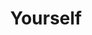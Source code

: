 ---
title: Yourself
layout: revealjs-exercise
goal: "Learn several sentences to describe who you are."
why:
  - "Talking about yourself is <em>the</em> most relevant content to know."
  - "It covers a lot of vocabulary, sentence structures, and even grammar."
  - "You'll be able to speak for ~1min in your target language by yourself."
principles:
standardtime: 5000

content:
  - center: "Meu nome é _____." 
    translation: "My name is _____."
    transcript: "Meu nome é Camila."
    variable: "Meu nome é (YOUR NAME)."
  - center: "Todo mundo me conhece como _____."
    translation: "Everyone calls me _____."
    transcript: "Todo mundo me conhece como Mila."
    variable: "Todo mundo me conhece como (NICK)."
  - center: "Eu nasci em _____."
    translation: "I was born in _____."
    transcript: "Eu nasci em Salvador."
    variable: "Eu nasci em (CITY)."
  - center: "Eu cresci em _____."
    translation: "I grew up in _____."
    transcript: "Eu cresci em Salvador."
    variable: "Eu cresci em (CITY)."
  - center: "Eu atualmente vivo em _____."
    translation: "I currently live in _____."
    transcript: "Eu atualmente vivo em Nova York."
    variable: "Eu atualmente vivo em (CITY)."
  - center: "Meu endereço de e-mail é __________ arroba _____ ponto _____."
    translation: "My email address is _____ @ _____ . _____."
    transcript: "Meu endereço de e-mail é camila @ email . com"
    variable: "Meu endereço de e-mail é (EMAIL)@(SERVICE).com"
  - center: "Eu sou (solteiro/a / casado/a )."
    translation: "I am (single / married)."
    transcript: "Eu sou solteira."
    variable: "Eu sou (solteiro/casado)."
  - center: "Eu trabalho (no / na) _____."
    translation: "I work at _____."
    transcript: "Eu trabalho no banco."
    variable: "Eu trabalho na (COMPANY)."
  - center: "Eu sou (tímido/a / extrovertido/a)"
    translation: "I am (shy / outgoing)."
    transcript: "Eu sou tímida."
    variable: "Eu sou (tímido/a / extrovertido/a)"
  - center: "Meu tipo de música favorito é _____."
    translation: "My favorite kind of music is _____."
    transcript: "Meu tipo de música favorito é rock."
    variable: "Meu tipo de música favorito is (GENRE)."
  - center: "Eu (não) tenho animais de estimação."
    translation: "I (don't) have (any) pets."
    transcript: "Eu não tenho animais de estimação."
    variable: "Eu (tenho / não tenho) animais de estimação."
---